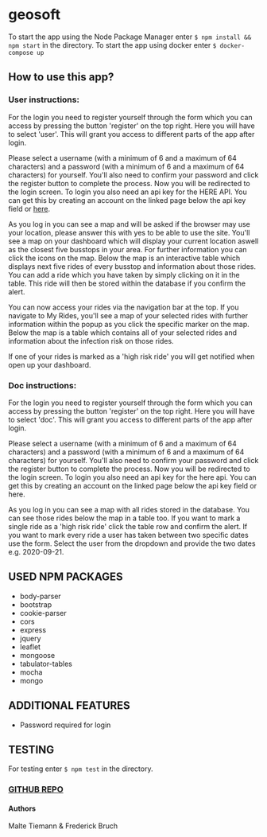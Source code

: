 # geosoft

To start the app using the Node Package Manager enter ```$ npm install && npm start``` in the directory.
To start the app using docker enter ```$ docker-compose up```

## How to use this app?

### User instructions:
For the login you need to register yourself through the form which you can access by pressing the button 'register' on the top right. Here you will have to select 'user'. This will grant you access to different parts of the app after login.

Please select a username (with a minimum of 6 and a maximum of 64 characters) and a password (with a minimum of 6 and a maximum of 64 characters) for yourself. You'll also need to confirm your password and click the register button to complete the process.
Now you will be redirected to the login screen. To login you also need an api key for the HERE API. You can get this by creating an account on the linked page below the api key field or [here](https://developer.here.com/documentation/authentication/dev_guide/topics/api-key-credentials.html).

As you log in you can see a map and will be asked if the browser may use your location, please answer this with yes to be able to use the site. You'll see a map on your dashboard which will display your current location aswell as the closest five busstops in your area. For further information you can click the icons on the map. Below the map is an interactive table which displays next five rides of every busstop and information about those rides. You can add a ride which you have taken by simply clicking on it in the table. This ride will then be stored within the database if you confirm the alert.

You can now access your rides via the navigation bar at the top. If you navigate to My Rides, you'll see a map of your selected rides with further information within the popup as you click the specific marker on the map. Below the map is a table which contains all of your selected rides and information about the infection risk on those rides.

If one of your rides is marked as a 'high risk ride' you will get notified when open up your dashboard.

### Doc instructions:
For the login you need to register yourself through the form which you can access by pressing the button 'register' on the top right. Here you will have to select 'doc'. This will grant you access to different parts of the app after login.

Please select a username (with a minimum of 6 and a maximum of 64 characters) and a password (with a minimum of 6 and a maximum of 64 characters) for yourself. You'll also need to confirm your password and click the register button to complete the process.
Now you will be redirected to the login screen. To login you also need an api key for the here api. You can get this by creating an account on the linked page below the api key field or here.

As you log in you can see a map with all rides stored in the database. You can see those rides below the map in a table too. If you want to mark a single ride as a 'high risk ride' click the table row and confirm the alert. If you want to mark every ride a user has taken between two specific dates use the form. Select the user from the dropdown and provide the two dates e.g. 2020-09-21.

## USED NPM PACKAGES
- body-parser
- bootstrap
- cookie-parser
- cors
- express
- jquery
- leaflet
- mongoose
- tabulator-tables
- mocha
- mongo


## ADDITIONAL FEATURES
- Password required for login

## TESTING
For testing enter ```$ npm test``` in the directory.

### [GITHUB REPO](https://github.com/fbruc03)

#### Authors
Malte Tiemann & Frederick Bruch
